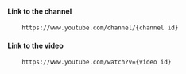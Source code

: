 #### Link to the channel

        https://www.youtube.com/channel/{channel id}

#### Link to the video

        https://www.youtube.com/watch?v={video id}